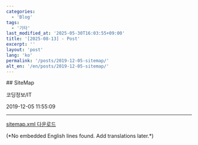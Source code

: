 ```yaml
---
categories:
  - 'Blog'
tags:
  - '기타'
last_modified_at: '2025-05-30T16:03:55+09:00'
title: '[2025-08-13] - Post'
excerpt: ''
layout: 'post'
lang: 'ko'
permalink: '/posts/2019-12-05-sitemap/'
alt_en: '/en/posts/2019-12-05-sitemap/'
---
```


<div class="lang-panel lang-ko" lang="ko">
## SiteMap

코딩정보/IT

2019-12-05 11:55:09

* * *

[ sitemap.xml 다운로드 ](./file/sitemap.xml)

  

  


</div>
<div class="lang-panel lang-en" lang="en">
(*No embedded English lines found. Add translations later.*)

</div>
